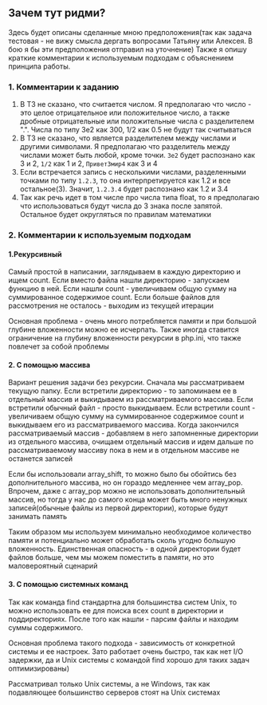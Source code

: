 ## Зачем тут ридми?

Здесь будет описаны сделанные мною предположения(так как задача тестовая - не вижу смысла дергать вопросами Татьяну или Алексея. В бою я бы эти предположения отправил на уточнение)
Также я опишу краткие комментарии к используемым подходам с объяснением принципа работы.

### 1. Комментарии к заданию

1. В ТЗ не сказано, что считается числом. Я предполагаю что число - это целое отрицательное или положительное число, а также дробные отрицательные или положительные числа с разделителем ".". Числа по типу 3e2 как 300, 1/2 как 0.5 не будут так считываться
2. В ТЗ не сказано, что является разделителем между числами и другими символами. Я предполагаю что разделитель между числами может быть любой, кроме точки. `3e2` будет распознано как 3 и 2, `1/2` как 1 и 2, `Привет3мир4` как 3 и 4
3. Если встречается запись с несколькими числами, разделенными точками по типу `1.2.3`, то она интерпретируется как 1.2 и все остальное(3). Значит, `1.2.3.4` будет распознано как 1.2 и 3.4
4. Так как речь идет в том числе про числа типа float, то я предполагаю что использоваться будут числа до 3 знака после запятой. Остальное будет округляться по правилам математики

### 2. Комментарии к используемым подходам

#### 1.Рекурсивный

Самый простой в написании, заглядываем в каждую директорию и ищем count. Если вместо файла нашли директорию - запускаем функцию в ней. Если нашли count - увеличиваем общую сумму на суммированное содержимое count. Если больше файлов для рассмотрения не осталось - выходим из текущей итерации

Основная проблема - очень много потребляется памяти и при большой глубине вложенности можно ее исчерпать. Также иногда ставится ограничение на глубину вложенности рекурсии в php.ini, что также повлечет за собой проблемы

#### 2. С помощью массива

Вариант решения задачи без рекурсии. Сначала мы рассматриваем текущую папку. Если встретили директорию - то запоминаем ее в отдельный массив и выкидываем из рассматриваемого массива. Если встретили обычный файл - просто выкидываем. Если встретили count - увеличиваем общую сумму на суммированное содержимое count и выкидываем его из рассматриваемого массива. Когда закончился рассматриваемый массив - добавляем в него запомненные директории из отдельного массива, очищаем отдельный массив и идем дальше по рассматриваемому массиву пока в нем и в отдельном массиве не останется записей

Если бы использовали array_shift, то можно было бы обойтись без дополнительного массива, но он гораздо медленнее чем array_pop. Впрочем, даже с array_pop можно не использовать дополнительный массив, но тогда у нас до самого конца может быть много ненужных записей(обычные файлы из первой директории), которые будут занимать память

Таким образом мы используем минимально необходимое количество памяти и потенциально может обработать сколь угодно большую вложенность. Единственная опасность - в одной директории будет файлов больше, чем мы можем поместить в памяти, но это маловероятный сценарий

#### 3. С помощью системных команд

Так как команда find стандартна для большинства систем Unix, то можно использовать ее для поиска всех count в директории и поддиректориях. После того как нашли - парсим файлы и находим суммы содержимого.

Основная проблема такого подхода - зависимость от конкретной системы и ее настроек. Зато работает очень быстро, так как нет I/O задержки, да и Unix системы с командой find хорошо для таких задач оптимизированы)

Рассматривал только Unix системы, а не Windows, так как подавляющее большинство серверов стоят на Unix системах